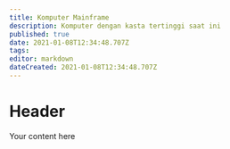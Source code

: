 ```yaml
---
title: Komputer Mainframe
description: Komputer dengan kasta tertinggi saat ini 
published: true
date: 2021-01-08T12:34:48.707Z
tags: 
editor: markdown
dateCreated: 2021-01-08T12:34:48.707Z
---
```


# Header
Your content here